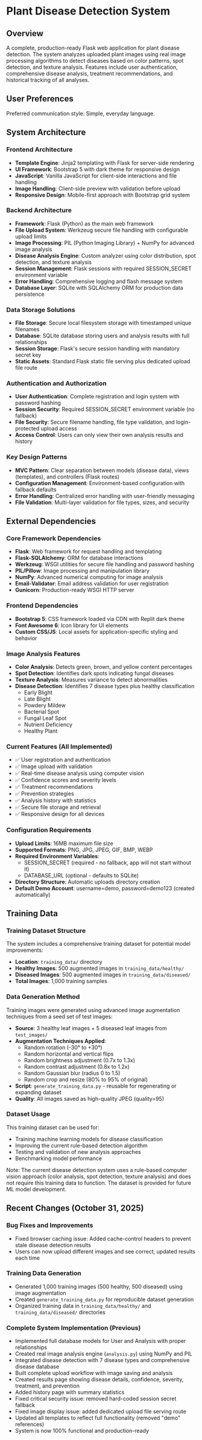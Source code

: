 # Plant Disease Detection System

## Overview

A complete, production-ready Flask web application for plant disease detection. The system analyzes uploaded plant images using real image processing algorithms to detect diseases based on color patterns, spot detection, and texture analysis. Features include user authentication, comprehensive disease analysis, treatment recommendations, and historical tracking of all analyses.

## User Preferences

Preferred communication style: Simple, everyday language.

## System Architecture

### Frontend Architecture
- **Template Engine**: Jinja2 templating with Flask for server-side rendering
- **UI Framework**: Bootstrap 5 with dark theme for responsive design
- **JavaScript**: Vanilla JavaScript for client-side interactions and file handling
- **Image Handling**: Client-side preview with validation before upload
- **Responsive Design**: Mobile-first approach with Bootstrap grid system

### Backend Architecture  
- **Framework**: Flask (Python) as the main web framework
- **File Upload System**: Werkzeug secure file handling with configurable upload limits
- **Image Processing**: PIL (Python Imaging Library) + NumPy for advanced image analysis
- **Disease Analysis Engine**: Custom analyzer using color distribution, spot detection, and texture analysis
- **Session Management**: Flask sessions with required SESSION_SECRET environment variable
- **Error Handling**: Comprehensive logging and flash message system
- **Database Layer**: SQLite with SQLAlchemy ORM for production data persistence

### Data Storage Solutions
- **File Storage**: Secure local filesystem storage with timestamped unique filenames
- **Database**: SQLite database storing users and analysis results with full relationships
- **Session Storage**: Flask's secure session handling with mandatory secret key
- **Static Assets**: Standard Flask static file serving plus dedicated upload file route

### Authentication and Authorization
- **User Authentication**: Complete registration and login system with password hashing
- **Session Security**: Required SESSION_SECRET environment variable (no fallback)
- **File Security**: Secure filename handling, file type validation, and login-protected upload access
- **Access Control**: Users can only view their own analysis results and history

### Key Design Patterns
- **MVC Pattern**: Clear separation between models (disease data), views (templates), and controllers (Flask routes)
- **Configuration Management**: Environment-based configuration with fallback defaults
- **Error Handling**: Centralized error handling with user-friendly messaging
- **File Validation**: Multi-layer validation for file types, sizes, and security

## External Dependencies

### Core Framework Dependencies
- **Flask**: Web framework for request handling and templating
- **Flask-SQLAlchemy**: ORM for database interactions
- **Werkzeug**: WSGI utilities for secure file handling and password hashing
- **PIL/Pillow**: Image processing and manipulation library
- **NumPy**: Advanced numerical computing for image analysis
- **Email-Validator**: Email address validation for user registration
- **Gunicorn**: Production-ready WSGI HTTP server

### Frontend Dependencies
- **Bootstrap 5**: CSS framework loaded via CDN with Replit dark theme
- **Font Awesome 6**: Icon library for UI elements
- **Custom CSS/JS**: Local assets for application-specific styling and behavior

### Image Analysis Features
- **Color Analysis**: Detects green, brown, and yellow content percentages
- **Spot Detection**: Identifies dark spots indicating fungal diseases
- **Texture Analysis**: Measures variance to detect abnormalities
- **Disease Detection**: Identifies 7 disease types plus healthy classification
  - Early Blight
  - Late Blight
  - Powdery Mildew
  - Bacterial Spot
  - Fungal Leaf Spot
  - Nutrient Deficiency
  - Healthy Plant

### Current Features (All Implemented)
- ✅ User registration and authentication
- ✅ Image upload with validation
- ✅ Real-time disease analysis using computer vision
- ✅ Confidence scores and severity levels
- ✅ Treatment recommendations
- ✅ Prevention strategies
- ✅ Analysis history with statistics
- ✅ Secure file storage and retrieval
- ✅ Responsive design for all devices

### Configuration Requirements
- **Upload Limits**: 16MB maximum file size
- **Supported Formats**: PNG, JPG, JPEG, GIF, BMP, WEBP
- **Required Environment Variables**: 
  - SESSION_SECRET (required - no fallback, app will not start without it)
  - DATABASE_URL (optional - defaults to SQLite)
- **Directory Structure**: Automatic uploads directory creation
- **Default Demo Account**: username=demo, password=demo123 (created automatically)

## Training Data

### Training Dataset Structure
The system includes a comprehensive training dataset for potential model improvements:

- **Location**: `training_data/` directory
- **Healthy Images**: 500 augmented images in `training_data/healthy/`
- **Diseased Images**: 500 augmented images in `training_data/diseased/`
- **Total Images**: 1,000 training samples

### Data Generation Method
Training images were generated using advanced image augmentation techniques from a seed set of test images:
- **Source**: 3 healthy leaf images + 5 diseased leaf images from `test_images/`
- **Augmentation Techniques Applied**:
  - Random rotation (-30° to +30°)
  - Random horizontal and vertical flips
  - Random brightness adjustment (0.7x to 1.3x)
  - Random contrast adjustment (0.8x to 1.2x)
  - Random Gaussian blur (radius 0 to 1.5)
  - Random crop and resize (80% to 95% of original)
- **Script**: `generate_training_data.py` - reusable for regenerating or expanding dataset
- **Quality**: All images saved as high-quality JPEG (quality=95)

### Dataset Usage
This training dataset can be used for:
- Training machine learning models for disease classification
- Improving the current rule-based detection algorithm
- Testing and validation of new analysis approaches
- Benchmarking model performance

Note: The current disease detection system uses a rule-based computer vision approach (color analysis, spot detection, texture analysis) and does not require this training data to function. The dataset is provided for future ML model development.

## Recent Changes (October 31, 2025)

### Bug Fixes and Improvements
- Fixed browser caching issue: Added cache-control headers to prevent stale disease detection results
- Users can now upload different images and see correct, updated results each time

### Training Data Generation
- Generated 1,000 training images (500 healthy, 500 diseased) using image augmentation
- Created `generate_training_data.py` for reproducible dataset generation
- Organized training data in `training_data/healthy/` and `training_data/diseased/` directories

### Complete System Implementation (Previous)
- Implemented full database models for User and Analysis with proper relationships
- Created real image analysis engine (`analysis.py`) using NumPy and PIL
- Integrated disease detection with 7 disease types and comprehensive disease database
- Built complete upload workflow with image saving and analysis
- Created results page showing disease details, confidence, severity, treatment, and prevention
- Added history page with summary statistics
- Fixed critical security issue: removed hard-coded session secret fallback
- Fixed image display issue: added dedicated upload file serving route
- Updated all templates to reflect full functionality (removed "demo" references)
- System is now 100% functional and production-ready